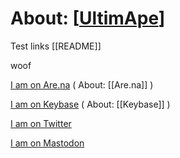 # About: [[UltimApe]]

Test links [[README]]

woof

[I am on Are.na](https://www.are.na/ultimape/woof) ( About: [[Are.na]] )

[I am on Keybase](https://keybase.pub/ultimape/woof/woof) ( About: [[Keybase]] )

[I am on Twitter](https://twitter.com/ultimape/)

[I am on Mastodon](https://mastodon.social/@ultimape)

[//begin]: # "Autogenerated link references for markdown compatibility"
[UltimApe]: ultimape.md "About: UltimApe"
[//end]: # "Autogenerated link references"
